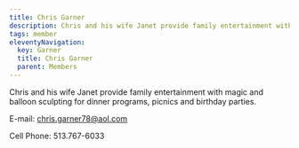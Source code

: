 ```yaml
---
title: Chris Garner
description: Chris and his wife Janet provide family entertainment with magic and balloon sculpting for dinner programs, picnics and birthday parties.
tags: member
eleventyNavigation:
  key: Garner
  title: Chris Garner
  parent: Members
---
```


Chris and his wife Janet provide family entertainment with magic and balloon sculpting for dinner programs, picnics and birthday parties.

E-mail: <chris.garner78@aol.com>

Cell Phone: 513.767-6033

